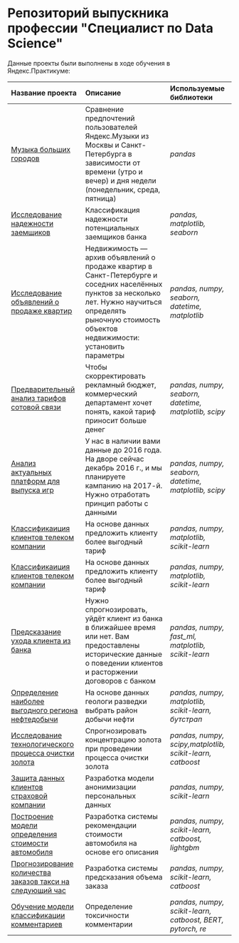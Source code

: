 # Репозиторий выпускника профессии "Специалист по Data Science"

Данные проекты были выполнены в ходе обучения в Яндекс.Практикуме:

| Название проекта | Описание | Используемые библиотеки | 
| :---------------------- | :---------------------- | :---------------------- |
| [Музыка больших городов](big_cities_music) | Сравнение предпочтений пользователей Яндекс.Музыки из Москвы и Санкт-Петербурга в зависимости от времени (утро и вечер) и дня недели (понедельник, среда, пятница) | *pandas* |
| [Исследование надежности заемщиков](credit_clients) | Классификация надежности потенциальных заемщиков банка | *pandas, matplotlib, seaborn* |
| [Исследование объявлений о продаже квартир](realty_analysis) | Недвижимость — архив объявлений о продаже квартир в Санкт-Петербурге и соседних населённых пунктов за несколько лет. Нужно научиться определять рыночную стоимость объектов недвижимости: установить параметры | *pandas, numpy, seaborn, datetime, matplotlib* |
| [Предварительный анализ тарифов сотовой связи](cell_tariffs) | Чтобы скорректировать рекламный бюджет, коммерческий департамент хочет понять, какой тариф приносит больше денег | *pandas, numpy, seaborn, datetime, matplotlib, scipy* |
| [Анализ актуальных платформ для выпуска игр](games_analysis) | У нас в наличии вами данные до 2016 года. На дворе сейчас декабрь 2016 г., и мы планируете кампанию на 2017-й. Нужно отработать принцип работы с данными | *pandas, numpy, seaborn, datetime, matplotlib, scipy* |
| [Классификаиция клиентов телеком компании](cell_predictions) | На основе данных предложить клиенту более выгодный тариф | *pandas, numpy, matplotlib, scikit-learn* |
| [Классификаиция клиентов телеком компании](cell_predictions) | На основе данных предложить клиенту более выгодный тариф | *pandas, numpy, matplotlib, scikit-learn* |
| [Предсказание ухода клиента из банка](bank_churn) | Нужно спрогнозировать, уйдёт клиент из банка в ближайшее время или нет. Вам предоставлены исторические данные о поведении клиентов и расторжении договоров с банком | *pandas, numpy, fast_ml, matplotlib, scikit-learn* |
| [Определение наиболее выгодного региона нефтедобычи](oil_regions) | На основе данных геологи разведки выбрать район добычи нефти | *pandas, numpy, matplotlib, scikit-learn, бутстрап* |
| [Исследование технологического процесса очистки золота](gold_process) | Спрогнозировать концентрацию золота при проведении процесса очистки золота | *pandas, numpy, scipy,matplotlib, scikit-learn, catboost* |
| [Защита данных клиентов страховой компании](personal_data_protection) | Разработка модели анонимизации персональных данных | *pandas, numpy, scikit-learn* |
| [Построение модели определения стоимости автомобиля](car_price) | Разработка системы рекомендации стоимости автомобиля на основе его описания | *pandas, numpy, scikit-learn, catboost, lightgbm* |
| [Прогнозирование количества заказов такси на следующий час](taxi_predictions) | Разработка системы предсказания объема заказа | *pandas, numpy, scikit-learn, catboost* |
| [Обучение модели классификации комментариев](taxi_predictions) | Определение токсичности комментарии | *pandas, numpy, scikit-learn, catboost, BERT, pytorch, re* |
